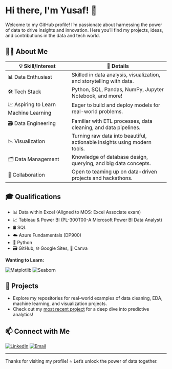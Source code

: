 # Hi there, I'm Yusaf! 👋

Welcome to my GitHub profile! I’m passionate about harnessing the power of data to drive insights and innovation. 
Here you’ll find my projects, ideas, and contributions in the data and tech world.

## 🧑‍💻 About Me

| 💡 Skill/Interest                  | 📝 Details                                                                 |
|------------------------------------|---------------------------------------------------------------------------|
| 📊 Data Enthusiast                 | Skilled in data analysis, visualization, and storytelling with data.       |
| 🛠️ Tech Stack                     | Python, SQL, Pandas, NumPy, Jupyter Notebook, and more!                   |
| 📈 Aspiring to Learn Machine Learning | Eager to build and deploy models for real-world problems.              |
| 🗃️ Data Engineering                | Familiar with ETL processes, data cleaning, and data pipelines.           |
| 📉 Visualization                   | Turning raw data into beautiful, actionable insights using modern tools.   |
| 🗂️ Data Management                 | Knowledge of database design, querying, and big data concepts.            |
| 🤝 Collaboration                   | Open to teaming up on data-driven projects and hackathons.                |

## 🎓 Qualifications

- 📊 Data within Excel (Aligned to MOS: Excel Associate exam)
- 📈 Tableau & Power BI (PL-300T00-A Microsoft Power BI Data Analyst)
- 🛢️ SQL
- ☁️ Azure Fundamentals (DP900)
- 🐍 Python
- 🗃️ GitHub, 🌐 Google Sites, 🎨 Canva

**Wanting to Learn:**

![Matplotlib](https://img.shields.io/badge/-Matplotlib-11557c?logo=matplotlib&logoColor=white&style=flat-square)
![Seaborn](https://img.shields.io/badge/-Seaborn-4c8cb5?style=flat-square)

## 🚀 Projects

- Explore my repositories for real-world examples of data cleaning, EDA, machine learning, and visualization projects.
- Check out my [most recent project](https://github.com/YusafM/Tableau-EMSI-Job-Change-UK-Data-Visualisation) for a deep dive into predictive analytics!

## 📫 Connect with Me

[![LinkedIn](https://img.shields.io/badge/-LinkedIn-blue?logo=linkedin&style=flat-square)](https://linkedin.com/in/YOUR-LINKEDIN)
[![Email](https://img.shields.io/badge/-Email-D14836?logo=gmail&logoColor=white&style=flat-square)](mailto:YOUR-EMAIL)

---

Thanks for visiting my profile! ⭐️ Let’s unlock the power of data together.
